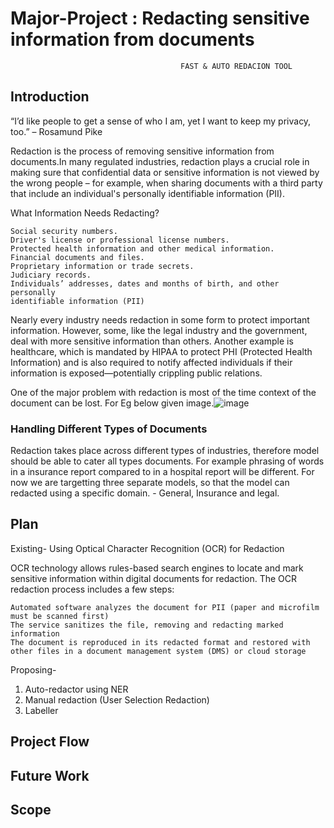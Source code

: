 # Major-Project : Redacting sensitive information from documents
                                          FAST & AUTO REDACION TOOL
## Introduction
“I’d like people to get a sense of who I am, yet I want to keep my privacy, too.” – Rosamund Pike

Redaction is the process of removing sensitive information from documents.In many regulated industries, redaction plays a crucial role in making sure that confidential data or sensitive information is not viewed by the wrong people – for example, when sharing documents with a third party that include an individual's personally identifiable information (PII). 

What Information Needs Redacting?

    Social security numbers.
    Driver's license or professional license numbers.
    Protected health information and other medical information.
    Financial documents and files.
    Proprietary information or trade secrets.
    Judiciary records.
    Individuals’ addresses, dates and months of birth, and other personally        
    identifiable information (PII)

Nearly every industry needs redaction in some form to protect important information. However, some, like the legal industry and the government, deal with more sensitive information than others.
Another example is healthcare, which is mandated by HIPAA to protect PHI (Protected Health Information) and is also required to notify affected individuals if their information is exposed—potentially crippling public relations.

One of the major problem with redaction is most of the time context of the document can be lost. For Eg below given image.![image](https://user-images.githubusercontent.com/39613338/109378549-74668e00-78f9-11eb-8ca3-f28f154a51fe.png)

### Handling Different Types of Documents
Redaction takes place across different types of industries, therefore model should be able to cater all types documents. For example phrasing of words in a insurance report compared to in a hospital report will be different. For now we are targetting three separate models, so that the model can redacted using a specific domain. - General, Insurance and legal.


## Plan 
Existing-
Using Optical Character Recognition (OCR) for Redaction

OCR technology allows rules-based search engines to locate and mark sensitive information within digital documents for redaction. The OCR redaction process includes a few steps:

    Automated software analyzes the document for PII (paper and microfilm must be scanned first)
    The service sanitizes the file, removing and redacting marked information
    The document is reproduced in its redacted format and restored with other files in a document management system (DMS) or cloud storage
    
 Proposing-
 1. Auto-redactor using NER 
 2. Manual redaction (User Selection Redaction)
 3. Labeller 


## Project Flow 

## Future Work

## Scope
 
